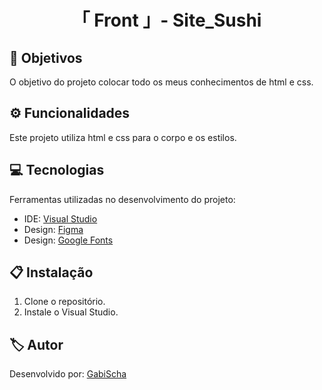<h1 align="center">「 Front 」- Site_Sushi</h1>




<h2 id=objective>📌 Objetivos</h2>

O objetivo do projeto colocar todo os meus conhecimentos de html e css.

<h2 id=features>⚙️ Funcionalidades </h2>

Este projeto utiliza html e css para o corpo e os estilos.

<h2 id=technology>💻 Tecnologias</h2>

Ferramentas utilizadas no desenvolvimento do projeto:

- IDE: <a href="https://visualstudio.microsoft.com/downloads/">Visual Studio</a>
- Design: <a href="https://www.figma.com/design/VeZTI9hSNMbEW0pYFe6QyA/SiteSushi?node-id=0-1&t=YtXdu2VYSCbxAPEP-1">Figma</a>
- Design: <a href="https://fonts.google.com/">Google Fonts</a>


<h2 id=installation>📋 Instalação</h2>

1. Clone o repositório.
3. Instale o  Visual Studio.


<h2 id=author>🏷️ Autor</h2>

Desenvolvido por: <a href="https://www.linkedin.com/in/gabrielaschaper/" target="_blank">GabiScha</a>



